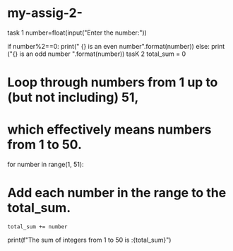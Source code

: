 # my-assig-2-

task 1 
number=float(input("Enter the number:"))

if number%2==0:
    print(" {} is an even number".format(number))
else:
   print ("{} is an odd number ".format(number))
tasK 2 
total_sum = 0
# Loop through numbers from 1 up to (but not including) 51,
# which effectively means numbers from 1 to 50.
for number in range(1, 51):
 # Add each number in the range to the total_sum.
    total_sum += number

print(f"The sum of integers from 1 to 50 is :{total_sum}")
